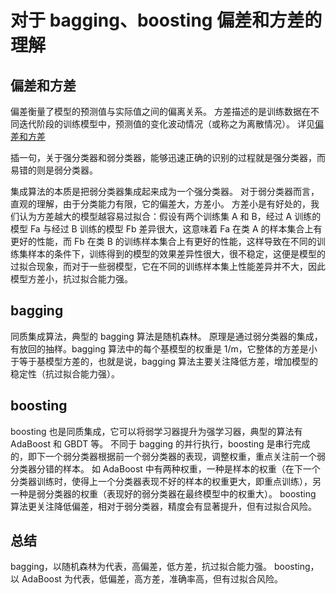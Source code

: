 # 对于 bagging、boosting 偏差和方差的理解

## 偏差和方差

偏差衡量了模型的预测值与实际值之间的偏离关系。
方差描述的是训练数据在不同迭代阶段的训练模型中，预测值的变化波动情况（或称之为离散情况）。
详见[偏差和方差](https://github.com/buki26/InterviewQuestions/blob/master/answers/%E5%81%8F%E5%B7%AE%E5%92%8C%E6%96%B9%E5%B7%AE.md)

插一句，关于强分类器和弱分类器，能够迅速正确的识别的过程就是强分类器，而易错的则是弱分类器。

集成算法的本质是把弱分类器集成起来成为一个强分类器。
对于弱分类器而言，直观的理解，由于分类能力有限，它的偏差大，方差小。
方差小是有好处的，我们认为方差越大的模型越容易过拟合：假设有两个训练集 A 和 B，经过 A 训练的模型 Fa 与经过 B 训练的模型 Fb 差异很大，这意味着 Fa 在类 A 的样本集合上有更好的性能，而 Fb 在类 B 的训练样本集合上有更好的性能，这样导致在不同的训练集样本的条件下，训练得到的模型的效果差异性很大，很不稳定，这便是模型的过拟合现象，而对于一些弱模型，它在不同的训练样本集上性能差异并不大，因此模型方差小，抗过拟合能力强。

## bagging

同质集成算法，典型的 bagging 算法是随机森林。
原理是通过弱分类器的集成，有放回的抽样。bagging 算法中的每个基模型的权重是 1/m，它整体的方差是小于等于基模型方差的，也就是说，bagging 算法主要关注降低方差，增加模型的稳定性（抗过拟合能力强）。

## boosting

boosting 也是同质集成，它可以将弱学习器提升为强学习器，典型的算法有 AdaBoost 和 GBDT 等。
不同于 bagging 的并行执行，boosting 是串行完成的，即下一个弱分类器根据前一个弱分类器的表现，调整权重，重点关注前一个弱分类器分错的样本。
如 AdaBoost 中有两种权重，一种是样本的权重（在下一个分类器训练时，使得上一个分类器表现不好的样本的权重更大，即重点训练），另一种是弱分类器的权重（表现好的弱分类器在最终模型中的权重大）。
boosting 算法更关注降低偏差，相对于弱分类器，精度会有显著提升，但有过拟合风险。

## 总结

bagging，以随机森林为代表，高偏差，低方差，抗过拟合能力强。
boosting，以 AdaBoost 为代表，低偏差，高方差，准确率高，但有过拟合风险。

